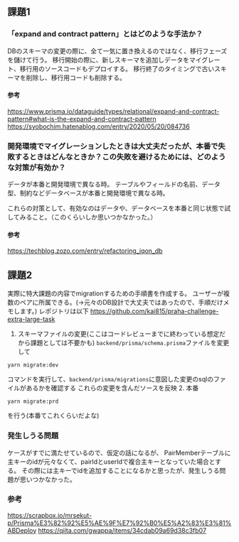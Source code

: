 ## 課題1

### 「expand and contract pattern」とはどのような手法か？

DBのスキーマの変更の際に、全て一気に置き換えるのではなく、移行フェーズを儲けて行う。
移行開始の際に、新しスキーマを追加しデータをマイグレート、移行用のソースコードもデプロイする。
移行終了のタイミングで古いスキーマを削除し、移行用コードも削除する。

#### 参考
https://www.prisma.io/dataguide/types/relational/expand-and-contract-pattern#what-is-the-expand-and-contract-pattern
https://syobochim.hatenablog.com/entry/2020/05/20/084736

### 開発環境でマイグレーションしたときは大丈夫だったが、本番で失敗するときはどんなときか？この失敗を避けるためには、どのような対策が有効か？

データが本番と開発環境で異なる時。
テーブルやフィールドの名前、データ型、制約などデータベースが本番と開発環境で異なる時。

これらの対策として、有効なのはデータや、データベースを本番と同じ状態で試してみること。（このくらいしか思いつかなかった。）

#### 参考
https://techblog.zozo.com/entry/refactoring_iqon_db

## 課題2
実際に特大課題の内容でmigrationするための手順書を作成する。
ユーザーが複数のペアに所属できる。(→元々のDB設計で大丈夫ではあったので、手順だけメモします。)
レポジトリは以下
https://github.com/kai815/praha-challenge-extra-large-task

1. スキーマファイルの変更(ここはコードレビューまでに終わっている想定だから課題としては不要かも)
   `backend/prisma/schema.prisma`ファイルを変更して
```
yarn migrate:dev
```
コマンドを実行して、`backend/prisma/migrations`に意図した変更のsqlのファイルがあるかを確認する
これらの変更を含んだソースを反映
2. 本番

```
yarn migrate:prd
```
を行う(本番てこれくらいだよな)

### 発生しうる問題
ケースがすでに満たせているので、仮定の話になるが、
PairMemberテーブルに主キーのidが元々なくて、pairIdとuserIdで複合主キーとなっていた場合とする。
その際には主キーでidを追加することになるかと思ったが、発生しうる問題が思いつかなかった。


### 参考

https://scrapbox.io/mrsekut-p/Prisma%E3%82%92%E5%AE%9F%E7%92%B0%E5%A2%83%E3%81%ABDeploy
https://qiita.com/gwappa/items/34cdab09a69d38c3fb07